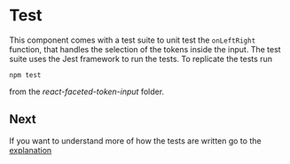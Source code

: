 # Test

This component comes with a test suite to unit test the `onLeftRight` function,
that handles the selection of the tokens inside the input.
The test suite uses the Jest framework to run the tests.
To replicate the tests run

    npm test

from the *react-faceted-token-input* folder.

## Next

If you want to understand more of how the tests are written go to the
[explanation](explanation.md)

